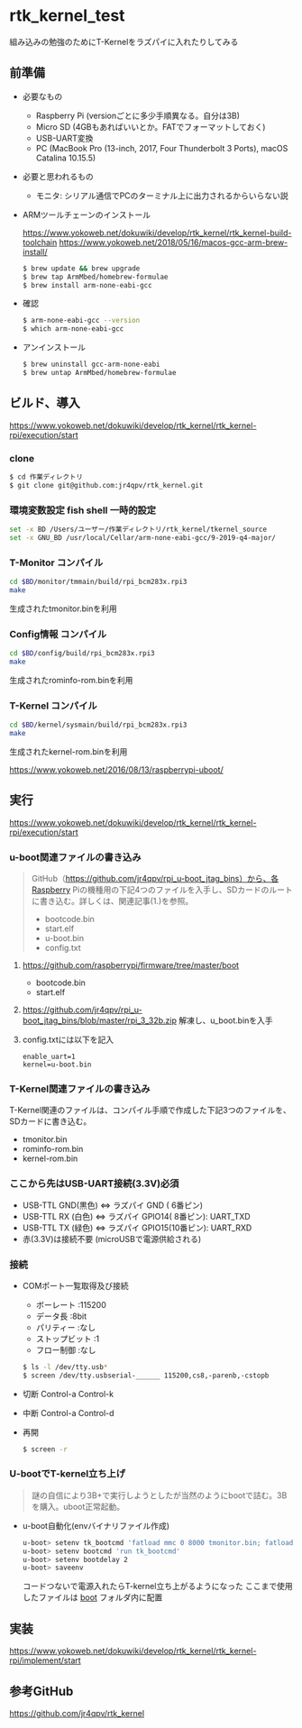# rtk_kernel_test

組み込みの勉強のためにT-Kernelをラズパイに入れたりしてみる

## 前準備

- 必要なもの
  - Raspberry Pi (versionごとに多少手順異なる。自分は3B)
  - Micro SD (4GBもあればいいとか。FATでフォーマットしておく)
  - USB-UART変換
  - PC (MacBook Pro (13-inch, 2017, Four Thunderbolt 3 Ports), macOS Catalina 10.15.5)
- 必要と思われるもの
  - モニタ: シリアル通信でPCのターミナル上に出力されるからいらない説

- ARMツールチェーンのインストール

  https://www.yokoweb.net/dokuwiki/develop/rtk_kernel/rtk_kernel-build-toolchain
  https://www.yokoweb.net/2018/05/16/macos-gcc-arm-brew-install/

  ``` sh
  $ brew update && brew upgrade
  $ brew tap ArmMbed/homebrew-formulae
  $ brew install arm-none-eabi-gcc
  ```

- 確認

  ``` sh
  $ arm-none-eabi-gcc --version
  $ which arm-none-eabi-gcc
  ```

- アンインストール

  ``` sh
  $ brew uninstall gcc-arm-none-eabi
  $ brew untap ArmMbed/homebrew-formulae
  ```

## ビルド、導入

https://www.yokoweb.net/dokuwiki/develop/rtk_kernel/rtk_kernel-rpi/execution/start

### clone

``` sh
$ cd 作業ディレクトリ
$ git clone git@github.com:jr4qpv/rtk_kernel.git
```

### 環境変数設定 fish shell 一時的設定

``` sh
set -x BD /Users/ユーザー/作業ディレクトリ/rtk_kernel/tkernel_source
set -x GNU_BD /usr/local/Cellar/arm-none-eabi-gcc/9-2019-q4-major/
```

### T-Monitor コンパイル

``` sh
cd $BD/monitor/tmmain/build/rpi_bcm283x.rpi3
make
```

生成されたtmonitor.binを利用

### Config情報 コンパイル

``` sh
cd $BD/config/build/rpi_bcm283x.rpi3
make
```

生成されたrominfo-rom.binを利用

### T-Kernel コンパイル

``` sh
cd $BD/kernel/sysmain/build/rpi_bcm283x.rpi3
make
```

生成されたkernel-rom.binを利用

https://www.yokoweb.net/2016/08/13/raspberrypi-uboot/

## 実行

https://www.yokoweb.net/dokuwiki/develop/rtk_kernel/rtk_kernel-rpi/execution/start

### u-boot関連ファイルの書き込み

> GitHub（https://github.com/jr4qpv/rpi_u-boot_jtag_bins）から、各Raspberry Piの機種用の下記4つのファイルを入手し、SDカードのルートに書き込む。詳しくは、関連記事(1.)を参照。
> - bootcode.bin
> - start.elf
> - u-boot.bin
> - config.txt

1. https://github.com/raspberrypi/firmware/tree/master/boot
   - bootcode.bin
   - start.elf

2. https://github.com/jr4qpv/rpi_u-boot_jtag_bins/blob/master/rpi_3_32b.zip
   解凍し、u_boot.binを入手

3. config.txtには以下を記入
   ```
   enable_uart=1
   kernel=u-boot.bin
   ```

### T-Kernel関連ファイルの書き込み

T-Kernel関連のファイルは、コンパイル手順で作成した下記3つのファイルを、SDカードに書き込む。

- tmonitor.bin
- rominfo-rom.bin
- kernel-rom.bin

### ここから先はUSB-UART接続(3.3V)必須

- USB-TTL GND(黒色) ⇔ ラズパイ GND   ( 6番ピン)
- USB-TTL RX (白色) ⇔ ラズパイ GPIO14( 8番ピン): UART_TXD
- USB-TTL TX (緑色) ⇔ ラズパイ GPIO15(10番ピン): UART_RXD
- 赤(3.3V)は接続不要 (microUSBで電源供給される)

### 接続

- COMポート一覧取得及び接続
  - ボーレート :115200
  - データ長 :8bit
  - パリティー :なし
  - ストップビット :1
  - フロー制御 :なし

  ``` sh
  $ ls -l /dev/tty.usb*
  $ screen /dev/tty.usbserial-______ 115200,cs8,-parenb,-cstopb
  ```

- 切断
  Control-a Control-k

- 中断
  Control-a Control-d

- 再開

  ``` sh
  $ screen -r
  ```

### U-bootでT-kernel立ち上げ

> 謎の自信により3B+で実行しようとしたが当然のようにbootで詰む。3Bを購入。uboot正常起動。

- u-boot自動化(envバイナリファイル作成)

  ``` sh
  u-boot> setenv tk_bootcmd 'fatload mmc 0 8000 tmonitor.bin; fatload mmc 0 4000 rominfo-rom.bin; fatload mmc 0 30000 kernel-rom.bin; go 8000'
  u-boot> setenv bootcmd 'run tk_bootcmd'
  u-boot> setenv bootdelay 2
  u-boot> saveenv
  ```

  コードつないで電源入れたらT-kernel立ち上がるようになった
  ここまで使用したファイルは [boot](./boot) フォルダ内に配置

## 実装

https://www.yokoweb.net/dokuwiki/develop/rtk_kernel/rtk_kernel-rpi/implement/start

## 参考GitHub

https://github.com/jr4qpv/rtk_kernel
